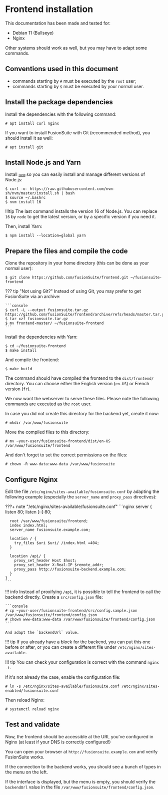 # Frontend installation

This documentation has been made and tested for:

- Debian 11 (Bullseye)
- Nginx

Other systems should work as well, but you may have to adapt some commands.

## Conventions used in this document

- commands starting by `#` must be executed by the `root` user;
- commands starting by `$` must be executed by your normal user.

## Install the package dependencies

Install the dependencies with the following command:

```console
# apt install curl nginx
```

If you want to install FusionSuite with Git (recommended method), you should
install it as well:

```console
# apt install git
```

## Install Node.js and Yarn

Install [`nvm`](https://github.com/nvm-sh/nvm) so you can easily install and
manage different versions of Node.js:

```console
$ curl -o- https://raw.githubusercontent.com/nvm-sh/nvm/master/install.sh | bash
$ source ~/.bashrc
$ nvm install 16
```

!!!tip
    The last command installs the version 16 of Node.js. You can replace `16`
    by `node` to get the latest version, or by a specific version if you need
    it.

Then, install Yarn:

```console
$ npm install --location=global yarn
```

## Prepare the files and compile the code

Clone the repository in your home directory (this can be done as your normal
user):

```console
$ git clone https://github.com/fusionSuite/frontend.git ~/fusionsuite-frontend
```

??? tip "Not using Git?"
    Instead of using Git, you may prefer to get FusionSuite via an archive:

    ```console
    $ curl -L --output fusionsuite.tar.gz https://github.com/fusionSuite/frontend/archive/refs/heads/master.tar.gz
    $ tar xzf fusionsuite.tar.gz
    $ mv frontend-master/ ~/fusionsuite-frontend
    ```

Install the dependencies with Yarn:

```console
$ cd ~/fusionsuite-frontend
$ make install
```

And compile the frontend:

```console
$ make build
```

The command should have compiled the frontend to the `dist/frontend/` directory.
You can choose either the English version (`en-US`) or French version (`fr`).

We now want the webserver to serve these files. Please note the following
commands are executed as the `root` user.

In case you did not create this directory for the backend yet, create it now:

```console
# mkdir /var/www/fusionsuite
```

Move the compiled files to this directory:

```
# mv ~your-user/fusionsuite-frontend/dist/en-US /var/www/fusionsuite/frontend
```

And don't forget to set the correct permissions on the files:

```console
# chown -R www-data:www-data /var/www/fusionsuite
```

## Configure Nginx

Edit the file `/etc/nginx/sites-available/fusionsuite.conf` by adapting the
following example (especially the `server_name` and `proxy_pass` directives):

???+ note "/etc/nginx/sites-available/fusionsuite.conf"
    ```nginx
    server {
      listen 80;
      listen [::]:80;

      root /var/www/fusionsuite/frontend;
      index index.html;
      server_name fusionsuite.example.com;

      location / {
        try_files $uri $uri/ /index.html =404;
      }

      location /api/ {
        proxy_set_header Host $host;
        proxy_set_header X-Real-IP $remote_addr;
        proxy_pass http://fusionsuite-backend.example.com;
      }
    }
    ```

!!! info
    Instead of proxifying `/api`, it is possible to tell the frontend to call
    the backend directly. Create a `src/config.json` file:

    ```console
    # cp ~your-user/fusionsuite-frontend/src/config.sample.json /var/www/fusionsuite/frontend/config.json
    # chown www-data:www-data /var/www/fusionsuite/frontend/config.json
    ```

    And adapt the `backendUrl` value.

!!! tip
    If you already have a block for the backend, you can put this one before or
    after, or you can create a different file under `/etc/nginx/sites-available`.

!!! tip
    You can check your configuration is correct with the command `nginx -t`.

If it's not already the case, enable the configuration file:

```console
# ln -s /etc/nginx/sites-available/fusionsuite.conf /etc/nginx/sites-enabled/fusionsuite.conf
```

Then reload Nginx:

```console
# systemctl reload nginx
```

## Test and validate

Now, the frontend should be accessible at the URL you've configured in Nginx
(at least if your DNS is correctly configured!)

You can open your browser at `http://fusionsuite.example.com` and verify
FusionSuite works.

If the connection to the backend works, you should see a bunch of types in the
menu on the left.

If the interface is displayed, but the menu is empty, you should verify the
`backendUrl` value in the file `/var/www/fusionsuite/frontend/config.json`.
